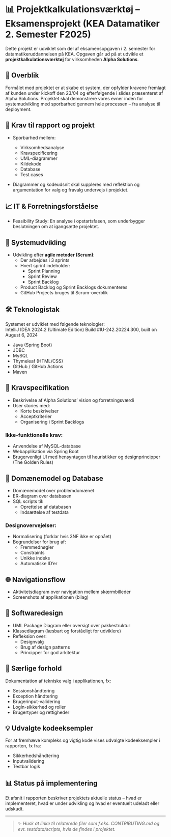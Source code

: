# 📊 Projektkalkulationsværktøj – Eksamensprojekt (KEA Datamatiker 2. Semester F2025)

Dette projekt er udviklet som del af eksamensopgaven i 2. semester for datamatikeruddannelsen på KEA. Opgaven går ud på at udvikle et **projektkalkulationsværktøj** for virksomheden **Alpha Solutions**.

## 🧭 Overblik

Formålet med projektet er at skabe et system, der opfylder kravene fremlagt af kunden under kickoff den 23/04 og efterfølgende i slides præsenteret af Alpha Solutions. Projektet skal demonstrere vores evner inden for systemudvikling med sporbarhed gennem hele processen – fra analyse til deployment.

## 📝 Krav til rapport og projekt

- Sporbarhed mellem:  
  - Virksomhedsanalyse  
  - Kravspecificering  
  - UML-diagrammer  
  - Kildekode  
  - Database  
  - Test cases  

- Diagrammer og kodeudsnit skal suppleres med reflektion og argumentation for valg og fravalg undervejs i projektet.

## 📈 IT & Forretningsforståelse

- Feasibility Study: En analyse i opstartsfasen, som underbygger beslutningen om at igangsætte projektet.

## 🔄 Systemudvikling

- Udvikling efter **agile metoder (Scrum)**:
  - Der arbejdes i 3 sprints
  - Hvert sprint indeholder:
    - Sprint Planning
    - Sprint Review
    - Sprint Backlog
  - Product Backlog og Sprint Backlogs dokumenteres
  - GitHub Projects bruges til Scrum-overblik

## 🛠 Teknologistak

Systemet er udviklet med følgende teknologier:  
IntelliJ IDEA 2024.2 (Ultimate Edition)
Build #IU-242.20224.300, built on August 6, 2024

- Java (Spring Boot)
- JDBC
- MySQL
- Thymeleaf (HTML/CSS)
- GitHub / GitHub Actions
- Maven

## 🧩 Kravspecifikation

- Beskrivelse af Alpha Solutions’ vision og forretningsværdi
- User stories med:
  - Korte beskrivelser
  - Acceptkriterier
  - Organisering i Sprint Backlogs

### Ikke-funktionelle krav:

- Anvendelse af MySQL-database
- Webapplikation via Spring Boot
- Brugervenligt UI med hensyntagen til heuristikker og designprincipper (The Golden Rules)

## 🧠 Domænemodel og Database

- Domænemodel over problemdomænet
- ER-diagram over databasen
- SQL scripts til:
  - Oprettelse af databasen
  - Indsættelse af testdata

### Designovervejelser:

- Normalisering (forklar hvis 3NF ikke er opnået)
- Begrundelser for brug af:
  - Fremmednøgler
  - Constraints
  - Unikke indeks
  - Automatiske ID’er

## 🌐 Navigationsflow

- Aktivitetsdiagram over navigation mellem skærmbilleder
- Screenshots af applikationen (bilag)

## 🧱 Softwaredesign

- UML Package Diagram eller oversigt over pakkestruktur
- Klassediagram (læsbart og forståeligt for udviklere)
- Refleksion over:
  - Designvalg
  - Brug af design patterns
  - Principper for god arkitektur

## 📌 Særlige forhold

Dokumentation af tekniske valg i applikationen, fx:

- Sessionshåndtering
- Exception håndtering
- Brugerinput-validering
- Login-sikkerhed og roller
- Brugertyper og rettigheder

## 💡 Udvalgte kodeeksempler

For at fremhæve kompleks og vigtig kode vises udvalgte kodeeksempler i rapporten, fx fra:

- Sikkerhedshåndtering
- Inputvalidering
- Testbar logik

## 📊 Status på implementering

Et afsnit i rapporten beskriver projektets aktuelle status – hvad er implementeret, hvad er under udvikling og hvad er eventuelt udeladt eller udskudt.

---

> ✨ *Husk at linke til relaterede filer som f.eks. CONTRIBUTING.md og evt. testdata/scripts, hvis de findes i projektet.*
